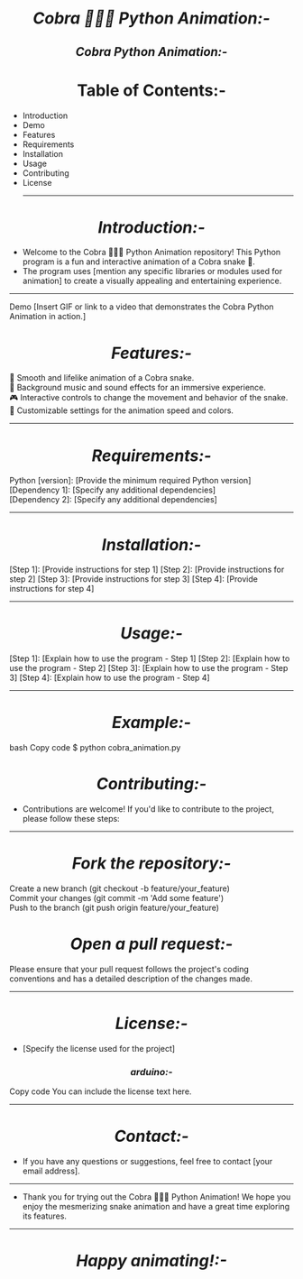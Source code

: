 <h1 align="center"><i>Cobra 🐍🐍🐍 Python Animation:-</i></h1>
<h2 align="center"><i>Cobra Python Animation:-</i></h2>

<h1 align="Center">Table of Contents:-</h1>

- Introduction
- Demo
- Features
- Requirements
- Installation
- Usage
- Contributing
- License
  <hr>
  
<h1 align="center"><i>Introduction:-</i></h1>

- Welcome to the Cobra 🐍🐍🐍 Python Animation repository! This Python program is a fun and interactive animation of a Cobra snake 🐍.
-  The program uses [mention any specific libraries or modules used for animation] to create a visually appealing and entertaining experience.
<hr>
Demo
[Insert GIF or link to a video that demonstrates the Cobra Python Animation in action.]

<h1 align="center"><i>Features:-</i></h1>
🐍 Smooth and lifelike animation of a Cobra snake.<br>
🎵 Background music and sound effects for an immersive experience.<br>
🎮 Interactive controls to change the movement and behavior of the snake.<br>
🌟 Customizable settings for the animation speed and colors.<br>
<hr>
<h1 align="center"><i>Requirements:-</i></h1>
Python [version]: [Provide the minimum required Python version]<br>
[Dependency 1]: [Specify any additional dependencies]<br>
[Dependency 2]: [Specify any additional dependencies]

<hr>
<h1 align="center"><i>Installation:-</i></h1>
[Step 1]: [Provide instructions for step 1]
[Step 2]: [Provide instructions for step 2]
[Step 3]: [Provide instructions for step 3]
[Step 4]: [Provide instructions for step 4]
<hr>
<h1 align="center"><i>Usage:-</i></h1>
[Step 1]: [Explain how to use the program - Step 1]
[Step 2]: [Explain how to use the program - Step 2]
[Step 3]: [Explain how to use the program - Step 3]
[Step 4]: [Explain how to use the program - Step 4]
<hr>
<h1 align="center"><i>Example:-</i></h1>

bash
Copy code
$ python cobra_animation.py
<h1 align="center"><i>Contributing:-</i></h1>

- Contributions are welcome! If you'd like to contribute to the project, please follow these steps:
<hr>
<h1 align="center"><i>Fork the repository:-</i></h1>
Create a new branch (git checkout -b feature/your_feature)<br>
Commit your changes (git commit -m 'Add some feature')<br>
Push to the branch (git push origin feature/your_feature)<br>
<h1 align="center"><i>Open a pull request:-</i></h1>
Please ensure that your pull request follows the project's coding conventions and has a detailed description of the changes made.
<hr>
<h1 align="center"><i>License:-</i></h1>

- [Specify the license used for the project]

<h3 align="center"><i>arduino:-</i></h3>

Copy code
You can include the license text here.
<hr>
<h1 align="center"><i>Contact:-</i></h1>

- If you have any questions or suggestions, feel free to contact [your email address].
<hr>

- Thank you for trying out the Cobra 🐍🐍🐍 Python Animation! We hope you enjoy the mesmerizing snake animation and have a great time exploring its features.
<hr>
 <h1 align="center"><i>Happy animating!:-</i></h1>





